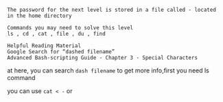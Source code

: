 ```
The password for the next level is stored in a file called - located in the home directory

Commands you may need to solve this level
ls , cd , cat , file , du , find

Helpful Reading Material
Google Search for “dashed filename”
Advanced Bash-scripting Guide - Chapter 3 - Special Characters
```

at here, you can search `dash filename` to get more info,first you need ls command

you can use `cat < -` or 

